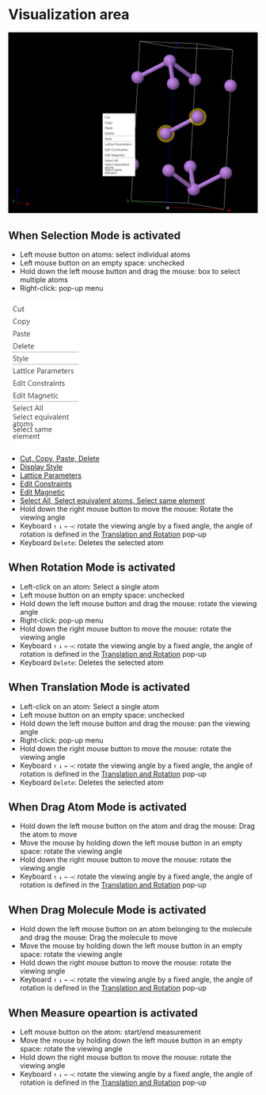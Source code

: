 # Visualization area


![visual](./nested/qstudio_visualization.png)

## When Selection Mode is activated

- Left mouse button on atoms: select individual atoms
- Left mouse button on an empty space: unchecked
- Hold down the left mouse button and drag the mouse: box to select multiple atoms
- Right-click: pop-up menu

![visual1](./nested/qstudio_visualization2.png)

  - [Cut, Copy, Paste, Delete](./qstudio_manual_edit.md)
  - [Display Style](./qstudio_manual_view_display.md)
  - [Lattice Parameters](./qstudio_manual_settings_latticeconstant.md)
  - [Edit Constraints](./qstudio_manual_settings_fixatom.md)
  - [Edit Magnetic](./qstudio_manual_settings_magmom.md)
  - [Select All, Select equivalent atoms, Select same element](./qstudio_manual_select.md)
- Hold down the right mouse button to move the mouse: Rotate the viewing angle
- Keyboard `↑` `↓` `←` `→`: rotate the viewing angle by a fixed angle, the angle of rotation is defined in the [Translation and Rotation](./qstudio_structtools.md) pop-up
- Keyboard `Delete`: Deletes the selected atom

## When Rotation Mode is activated

- Left-click on an atom: Select a single atom
- Left mouse button on an empty space: unchecked
- Hold down the left mouse button and drag the mouse: rotate the viewing angle
- Right-click: pop-up menu
- Hold down the right mouse button to move the mouse: rotate the viewing angle
- Keyboard `↑` `↓` `←` `→`: rotate the viewing angle by a fixed angle, the angle of rotation is defined in the [Translation and Rotation](./qstudio_structtools.md) pop-up
- Keyboard `Delete`: Deletes the selected atom

## When Translation Mode is activated

- Left-click on an atom: Select a single atom
- Left mouse button on an empty space: unchecked
- Hold down the left mouse button and drag the mouse: pan the viewing angle
- Right-click: pop-up menu
- Hold down the right mouse button to move the mouse: rotate the viewing angle
- Keyboard `↑` `↓` `←` `→`: rotate the viewing angle by a fixed angle, the angle of rotation is defined in the [Translation and Rotation](./qstudio_structtools.md) pop-up
- Keyboard `Delete`: Deletes the selected atom

## When Drag Atom Mode is activated

- Hold down the left mouse button on the atom and drag the mouse: Drag the atom to move
- Move the mouse by holding down the left mouse button in an empty space: rotate the viewing angle
- Hold down the right mouse button to move the mouse: rotate the viewing angle
- Keyboard `↑` `↓` `←` `→`: rotate the viewing angle by a fixed angle, the angle of rotation is defined in the [Translation and Rotation](./qstudio_structtools.md) pop-up

## When Drag Molecule Mode is activated

- Hold down the left mouse button on an atom belonging to the molecule and drag the mouse: Drag the molecule to move
- Move the mouse by holding down the left mouse button in an empty space: rotate the viewing angle
- Hold down the right mouse button to move the mouse: rotate the viewing angle
- Keyboard `↑` `↓` `←` `→`: rotate the viewing angle by a fixed angle, the angle of rotation is defined in the [Translation and Rotation](./qstudio_structtools.md) pop-up

## When Measure opeartion is activated

- Left mouse button on the atom: start/end measurement
- Move the mouse by holding down the left mouse button in an empty space: rotate the viewing angle
- Hold down the right mouse button to move the mouse: rotate the viewing angle
- Keyboard `↑` `↓` `←` `→`: rotate the viewing angle by a fixed angle, the angle of rotation is defined in the [Translation and Rotation](./qstudio_structtools.md) pop-up